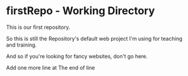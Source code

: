 # firstRepo - Working Directory
This is our first repository.

So this is still the Repository's default web project I'm using for teaching and training.

And so if you're looking for fancy websites, don't go here.

Add one more line at The end of line 